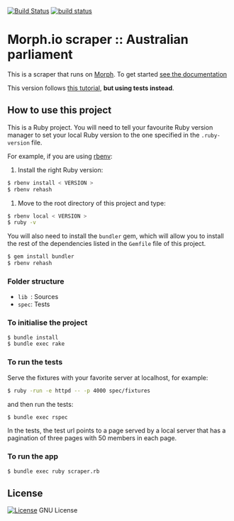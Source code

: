 [![Build Status](https://travis-ci.org/octopusinvitro/morphio-scraper-australian-parliament.svg?branch=master)](https://travis-ci.org/octopusinvitro/morphio-scraper-australian-parliament)
[![build status](https://gitlab.com/me-stevens/morphio-scraper-australian-parliament/badges/master/build.svg)](https://gitlab.com/me-stevens/morphio-scraper-australian-parliament/commits/master)


# Morph.io scraper :: Australian parliament

This is a scraper that runs on [Morph](https://morph.io). To get started [see the documentation](https://morph.io/documentation)

This version follows [this tutorial](https://www.openaustraliafoundation.org.au/tag/ruby-web-scraping-tutorial-on-morph-io/), **but using tests instead**.


## How to use this project

This is a Ruby project.
You will need to tell your favourite Ruby version manager to set your local Ruby version to the one specified in the `.ruby-version` file.

For example, if you are using [rbenv](https://cbednarski.com/articles/installing-ruby/):

1. Install the right Ruby version:
```bash
$ rbenv install < VERSION >
$ rbenv rehash
```
1. Move to the root directory of this project and type:
```bash
$ rbenv local < VERSION >
$ ruby -v
```

You will also need to install the `bundler` gem, which will allow you to install the rest of the dependencies listed in the `Gemfile` file of this project.

```bash
$ gem install bundler
$ rbenv rehash
```


### Folder structure

* `lib `: Sources
* `spec`: Tests


### To initialise the project

```bash
$ bundle install
$ bundle exec rake
```


### To run the tests

Serve the fixtures with your favorite server at localhost, for example:

```bash
$ ruby -run -e httpd -- -p 4000 spec/fixtures
```

and then run the tests:

```bash
$ bundle exec rspec
```

In the tests, the test url points to a page served by a local server that has a pagination of three pages with 50 members in each page.


### To run the app


```bash
$ bundle exec ruby scraper.rb
```


## License

[![License](https://img.shields.io/badge/gnu-license-green.svg?style=flat)](https://opensource.org/licenses/GPL-2.0)
GNU License
